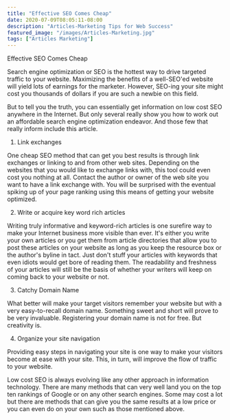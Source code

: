```yaml
---
title: "Effective SEO Comes Cheap"
date: 2020-07-09T08:05:11-08:00
description: "Articles-Marketing Tips for Web Success"
featured_image: "/images/Articles-Marketing.jpg"
tags: ["Articles Marketing"]
---
```


Effective SEO Comes Cheap

Search engine optimization or SEO is the hottest way to drive targeted traffic to your website. Maximizing the benefits of a well-SEO'ed website will yield lots of earnings for the marketer. However, SEO-ing your site might cost you thousands of dollars if you are such a newbie on this field. 

But to tell you the truth, you can essentially get information on low cost SEO anywhere in the Internet. But only several really show you how to work out an affordable search engine optimization endeavor. And those few that really inform include this article. 

1. Link exchanges

One cheap SEO method that can get you best results is through link exchanges or linking to and from other web sites. Depending on the websites that you would like to exchange links with, this tool could even cost you nothing at all. Contact the author or owner of the web site you want to have a link exchange with. You will be surprised with the eventual spiking up of your page ranking using this means of getting your website optimized.

2. Write or acquire key word rich articles

Writing truly informative and keyword-rich articles is one surefire way to make your Internet business more visible than ever. It's either you write your own articles or you get them from article directories that allow you to post these articles on your website as long as you keep the resource box or the author's byline in tact. Just don't stuff your articles with keywords that even idiots would get bore of reading them. The readability and freshness of your articles will still be the basis of whether your writers will keep on coming back to your website or not.

3. Catchy Domain Name

What better will make your target visitors remember your website but with a very easy-to-recall domain name. Something sweet and short will prove to be very invaluable. Registering your domain name is not for free. But creativity is.

4. Organize your site navigation

Providing easy steps in navigating your site is one way to make your visitors become at ease with your site. This, in turn, will improve the flow of traffic to your website. 

Low cost SEO is always evolving like any other approach in information technology. There are many methods that can very well land you on the top ten rankings of Google or on any other search engines. Some may cost a lot but there are methods that can give you the same results at a low price or you can even do on your own such as those mentioned above.









